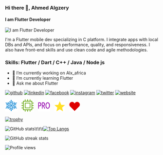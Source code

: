### Hi there 👋, Ahmed Algzery
#### I am Flutter Developer
![I am Flutter Developer](https://global-uploads.webflow.com/618fa90c201104b94458e1fb/639c3c525c917da45740ab15_Best-Flutter-app-development-tools-and-app-builders_MAin-Image.jpg)

I'm a Flutter mobile dev specializing in C platform. I integrate apps with local DBs and APIs, and focus on performance, quality, and responsiveness. I also have front-end skills and use clean code and agile methodologies.

### Skills: Flutter / Dart / C++ / Java / Node js

- 🔭 I’m currently working on Alx_africa 
- 🌱 I’m currently learning Flutter 
- 💬 Ask me about Flutter 


[<img src='https://cdn.jsdelivr.net/npm/simple-icons@3.0.1/icons/github.svg' alt='github' height='40'>](https://github.com/ahmedalgzery)  [<img src='https://cdn.jsdelivr.net/npm/simple-icons@3.0.1/icons/linkedin.svg' alt='linkedin' height='40'>](https://www.linkedin.com/in/https://www.linkedin.com/in/%D9%90%D9%90ahmed-algzery//)  [<img src='https://cdn.jsdelivr.net/npm/simple-icons@3.0.1/icons/facebook.svg' alt='facebook' height='40'>](https://www.facebook.com/https://www.facebook.com/profile.php?id=100014851561834)  [<img src='https://cdn.jsdelivr.net/npm/simple-icons@3.0.1/icons/instagram.svg' alt='instagram' height='40'>](https://www.instagram.com/https://www.instagram.com/ahmed_algzery_//)  [<img src='https://cdn.jsdelivr.net/npm/simple-icons@3.0.1/icons/twitter.svg' alt='twitter' height='40'>](https://twitter.com/https://twitter.com/Ahmed__Algzery)  [<img src='https://cdn.jsdelivr.net/npm/simple-icons@3.0.1/icons/icloud.svg' alt='website' height='40'>](https://www.instagram.com/ahmed_algzery_/)  

<a href='https://archiveprogram.github.com/'><img src='https://raw.githubusercontent.com/acervenky/animated-github-badges/master/assets/acbadge.gif' width='40' height='40'></a> <a href='https://docs.github.com/en/developers'><img src='https://raw.githubusercontent.com/acervenky/animated-github-badges/master/assets/devbadge.gif' width='40' height='40'></a> <a href='https://github.com/pricing'><img src='https://raw.githubusercontent.com/acervenky/animated-github-badges/master/assets/pro.gif' width='40' height='40'></a> <a href='https://stars.github.com/'><img src='https://raw.githubusercontent.com/acervenky/animated-github-badges/master/assets/starbadge.gif' width='35' height='35'></a> <a href='https://docs.github.com/en/github/supporting-the-open-source-community-with-github-sponsors'><img src='https://raw.githubusercontent.com/acervenky/animated-github-badges/master/assets/sponsorbadge.gif' width='35' height='35'></a> 

[![trophy](https://github-profile-trophy.vercel.app/?username=ahmedalgzery)](https://github.com/ryo-ma/github-profile-trophy)

![GitHub stats](https://github-readme-stats.vercel.app/api?username=ahmedalgzery&show_icons=true&count_private=true)\t\t\t[![Top Langs](https://github-readme-stats.vercel.app/api/top-langs/?username=ahmedalgzery)](https://github.com/anuraghazra/github-readme-stats) 

 

<!-- ![GitHub metrics](https://metrics.lecoq.io/ahmedalgzery)   -->

![GitHub streak stats](https://streak-stats.demolab.com/?user=ahmedalgzery)  

![Profile views](https://gpvc.arturio.dev/ahmedalgzery)  
